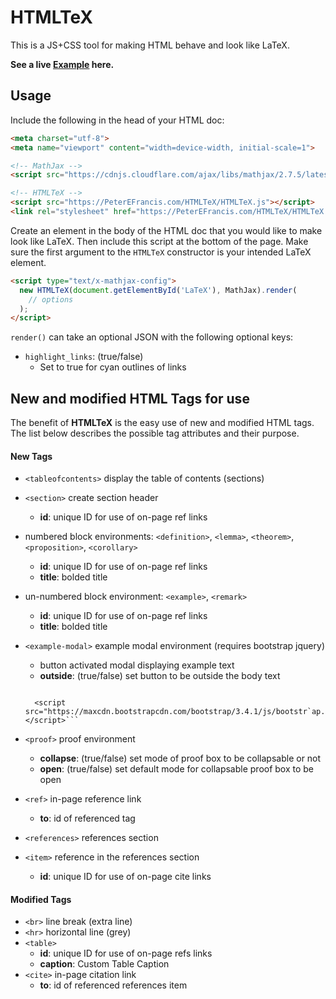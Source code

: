 # HTMLTeX

This is a JS+CSS tool for making HTML behave and look like LaTeX.

**See a live [Example](https://peterefrancis.com/HTMLTeX/examples/) here.**

## Usage

Include the following in the head of your HTML doc:

```HTML
<meta charset="utf-8">
<meta name="viewport" content="width=device-width, initial-scale=1">

<!-- MathJax -->
<script src="https://cdnjs.cloudflare.com/ajax/libs/mathjax/2.7.5/latest.js?config=TeX-MML-AM_CHTML"></script>

<!-- HTMLTeX -->
<script src="https://PeterEFrancis.com/HTMLTeX/HTMLTeX.js"></script>
<link rel="stylesheet" href="https://PeterEFrancis.com/HTMLTeX/HTMLTeX.css">
```

Create an element in the body of the HTML doc that you would like to make look like LaTeX. Then include this script at the bottom of the page. Make sure the first argument to the `HTMLTeX` constructor is your intended LaTeX element.

```HTML
<script type="text/x-mathjax-config">
  new HTMLTeX(document.getElementById('LaTeX'), MathJax).render(
    // options
  );
</script>
```

`render()` can take an optional JSON with the following optional keys:
  - `highlight_links`: (true/false)
    - Set to true for cyan outlines of links

## New and modified HTML Tags for use

The benefit of **HTMLTeX** is the easy use of new and modified HTML tags. The list below describes the possible tag attributes and their purpose.

#### New Tags

- `<tableofcontents>` display the table of contents (sections)
- `<section>` create section header
  - **id**: unique ID for use of on-page ref links
- numbered block environments: `<definition>`, `<lemma>`, `<theorem>`, `<proposition>`, `<corollary>`
  - **id**: unique ID for use of on-page ref links
  - **title**: bolded title
- un-numbered block environment: `<example>`, `<remark>`
  - **id**: unique ID for use of on-page ref links
  - **title**: bolded title
- `<example-modal>` example modal environment (requires bootstrap jquery)
  - button activated modal displaying example text
  - **outside**: (true/false) set button to be outside the body text
  ```<script src="https://ajax.googleapis.com/ajax/libs/jquery/3.5.1/jquery.min.js"></script>
  
    <script src="https://maxcdn.bootstrapcdn.com/bootstrap/3.4.1/js/bootstr`ap.min.js"></script>```
- `<proof>` proof environment
  - **collapse**: (true/false) set mode of proof box to be collapsable or not
  - **open**: (true/false) set default mode for collapsable proof box to be open
- `<ref>` in-page reference link
  - **to**: id of referenced tag

- `<references>` references section
- `<item>` reference in the references section
  - **id**: unique ID for use of on-page cite links


#### Modified Tags

- `<br>` line break (extra line)
- `<hr>` horizontal line (grey)
- `<table>`
  - **id**: unique ID for use of on-page refs links
  - **caption**: Custom Table Caption
- `<cite>` in-page citation link
  - **to**: id of referenced references item

